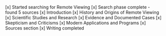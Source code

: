 [x] Started searching for Remote Viewing
[x] Search phase complete - found 5 sources
[x] Introduction
[x] History and Origins of Remote Viewing
[x] Scientific Studies and Research
[x] Evidence and Documented Cases
[x] Skepticism and Criticisms
[x] Modern Applications and Programs
[x] Sources section
[x] Writing completed 